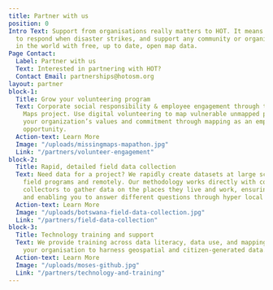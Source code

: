 ```yaml
---
title: Partner with us
position: 0
Intro Text: Support from organisations really matters to HOT. It means we can be ready
  to respond when disaster strikes, and support any community or organisation anywhere
  in the world with free, up to date, open map data.
Page Contact:
  Label: Partner with us
  Text: Interested in partnering with HOT?
  Contact Email: partnerships@hotosm.org
layout: partner
block-1:
  Title: Grow your volunteering program
  Text: Corporate social responsibility & employee engagement through the Missing
    Maps project. Use digital volunteering to map vulnerable unmapped places. Demonstrate
    your organization’s values and commitment through mapping as an employee volunteering
    opportunity.
  Action-text: Learn More
  Image: "/uploads/missingmaps-mapathon.jpg"
  Link: "/partners/volunteer-engagement"
block-2:
  Title: Rapid, detailed field data collection
  Text: Need data for a project? We rapidly create datasets at large scale, both in
    field programs and remotely. Our methodology works directly with community data
    collectors to gather data on the places they live and work, ensuring data accuracy,
    and enabling you to answer different questions through hyper local knowledge.
  Action-text: Learn More
  Image: "/uploads/botswana-field-data-collection.jpg"
  Link: "/partners/field-data-collection"
block-3:
  Title: Technology training and support
  Text: We provide training across data literacy, data use, and mapping, to strengthen
    your organisation to harness geospatial and citizen-generated data.
  Action-text: Learn More
  Image: "/uploads/moses-github.jpg"
  Link: "/partners/technology-and-training"
---
```


